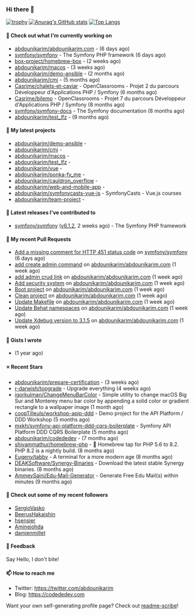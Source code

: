 ### Hi there 👋

[![trophy](https://github-profile-trophy.vercel.app/?username=abdounikarim&theme=onestar&row=1&column=7&no-frame=true&margin-w=13)](https://github.com/ryo-ma/github-profile-trophy)
[![Anurag's GitHub stats](https://github-readme-stats.vercel.app/api?username=abdounikarim&show_icons=true&theme=dark&count_private=true&hide_border=true)](https://github.com/anuraghazra/github-readme-stats)
[![Top Langs](https://github-readme-stats.vercel.app/api/top-langs/?username=abdounikarim&langs_count=8&layout=compact&theme=dark&hide_border=true)](https://github.com/anuraghazra/github-readme-stats)

#### 👷 Check out what I'm currently working on

- [abdounikarim/abdounikarim.com](https://github.com/abdounikarim/abdounikarim.com) -  (6 days ago)
- [symfony/symfony](https://github.com/symfony/symfony) - The Symfony PHP framework (6 days ago)
- [box-project/homebrew-box](https://github.com/box-project/homebrew-box) -  (2 weeks ago)
- [abdounikarim/macos](https://github.com/abdounikarim/macos) -  (3 weeks ago)
- [abdounikarim/demo-ansible](https://github.com/abdounikarim/demo-ansible) -  (2 months ago)
- [abdounikarim/cmi](https://github.com/abdounikarim/cmi) -  (5 months ago)
- [Casrime/chalets-et-caviar](https://github.com/Casrime/chalets-et-caviar) - OpenClassrooms - Projet 2 du parcours Développeur d&#39;Applications PHP / Symfony (6 months ago)
- [Casrime/bilemo](https://github.com/Casrime/bilemo) - OpenClassrooms - Projet 7 du parcours Développeur d&#39;Applications PHP / Symfony (8 months ago)
- [symfony/symfony-docs](https://github.com/symfony/symfony-docs) - The Symfony documentation (8 months ago)
- [abdounikarim/test_lfz](https://github.com/abdounikarim/test_lfz) -  (9 months ago)

#### 🌱 My latest projects

- [abdounikarim/demo-ansible](https://github.com/abdounikarim/demo-ansible) - 
- [abdounikarim/cmi](https://github.com/abdounikarim/cmi) - 
- [abdounikarim/macos](https://github.com/abdounikarim/macos) - 
- [abdounikarim/test_lfz](https://github.com/abdounikarim/test_lfz) - 
- [abdounikarim/vue](https://github.com/abdounikarim/vue) - 
- [abdounikarim/ponka-fy_me](https://github.com/abdounikarim/ponka-fy_me) - 
- [abdounikarim/cauldron_overflow](https://github.com/abdounikarim/cauldron_overflow) - 
- [abdounikarim/web-and-mobile-app](https://github.com/abdounikarim/web-and-mobile-app) - 
- [abdounikarim/symfonycasts-vue-js](https://github.com/abdounikarim/symfonycasts-vue-js) - SymfonyCasts - Vue.js courses
- [abdounikarim/team-project](https://github.com/abdounikarim/team-project) - 

#### 🔭 Latest releases I've contributed to

- [symfony/symfony](https://github.com/symfony/symfony) ([v6.1.2](https://github.com/symfony/symfony/releases/tag/v6.1.2), 2 weeks ago) - The Symfony PHP framework

#### 🔨 My recent Pull Requests

- [Add a missing comment for HTTP 451 status code](https://github.com/symfony/symfony/pull/46858) on [symfony/symfony](https://github.com/symfony/symfony) (6 days ago)
- [add create admin command](https://github.com/abdounikarim/abdounikarim.com/pull/131) on [abdounikarim/abdounikarim.com](https://github.com/abdounikarim/abdounikarim.com) (1 week ago)
- [add admin crud link](https://github.com/abdounikarim/abdounikarim.com/pull/130) on [abdounikarim/abdounikarim.com](https://github.com/abdounikarim/abdounikarim.com) (1 week ago)
- [Add security system](https://github.com/abdounikarim/abdounikarim.com/pull/129) on [abdounikarim/abdounikarim.com](https://github.com/abdounikarim/abdounikarim.com) (1 week ago)
- [Boot project](https://github.com/abdounikarim/abdounikarim.com/pull/128) on [abdounikarim/abdounikarim.com](https://github.com/abdounikarim/abdounikarim.com) (1 week ago)
- [Clean project](https://github.com/abdounikarim/abdounikarim.com/pull/127) on [abdounikarim/abdounikarim.com](https://github.com/abdounikarim/abdounikarim.com) (1 week ago)
- [Update Makefile](https://github.com/abdounikarim/abdounikarim.com/pull/126) on [abdounikarim/abdounikarim.com](https://github.com/abdounikarim/abdounikarim.com) (1 week ago)
- [Update Behat namespaces](https://github.com/abdounikarim/abdounikarim.com/pull/125) on [abdounikarim/abdounikarim.com](https://github.com/abdounikarim/abdounikarim.com) (1 week ago)
- [Update Xdebug version to 3.1.5](https://github.com/abdounikarim/abdounikarim.com/pull/124) on [abdounikarim/abdounikarim.com](https://github.com/abdounikarim/abdounikarim.com) (1 week ago)

#### 📓 Gists I wrote

- [](https://gist.github.com/b237278802559acb0bcf1e2516ba718e) (1 year ago)

#### ⭐ Recent Stars

- [abdounikarim/prepare-certification](https://github.com/abdounikarim/prepare-certification) -  (3 weeks ago)
- [r-darwish/topgrade](https://github.com/r-darwish/topgrade) - Upgrade everything (4 weeks ago)
- [igorkulman/ChangeMenuBarColor](https://github.com/igorkulman/ChangeMenuBarColor) - Simple utility to change macOS Big Sur and Monterey menu bar color by appending a solid color or gradient rectangle to a wallpaper image (1 month ago)
- [coopTilleuls/workshop-apip-ddd](https://github.com/coopTilleuls/workshop-apip-ddd) - Demo project for the API Platform / DDD Workshop (5 months ago)
- [mxkh/symfony-api-platform-ddd-cqrs-boilerplate](https://github.com/mxkh/symfony-api-platform-ddd-cqrs-boilerplate) - Symfony API Platform DDD CQRS Boilerplate (5 months ago)
- [abdounikarim/codededev](https://github.com/abdounikarim/codededev) -  (7 months ago)
- [shivammathur/homebrew-php](https://github.com/shivammathur/homebrew-php) - :beer: Homebrew tap for PHP 5.6 to 8.2. PHP 8.2 is a nightly build. (8 months ago)
- [Eugeny/tabby](https://github.com/Eugeny/tabby) - A terminal for a more modern age (8 months ago)
- [DEAKSoftware/Synergy-Binaries](https://github.com/DEAKSoftware/Synergy-Binaries) - Download the latest stable Synergy binaries. (8 months ago)
- [AmmeySaini/Edu-Mail-Generator](https://github.com/AmmeySaini/Edu-Mail-Generator) - Generate Free Edu Mail(s) within minutes (9 months ago)

#### 👯 Check out some of my recent followers

- [SergioVasko](https://github.com/SergioVasko)
- [BeerusHakaishin](https://github.com/BeerusHakaishin)
- [hsensier](https://github.com/hsensier)
- [Aminejohda](https://github.com/Aminejohda)
- [damienmillet](https://github.com/damienmillet)

#### 💬 Feedback

Say Hello, I don't bite!

#### 📫 How to reach me

- Twitter: https://twitter.com/abdounikarim
- Blog: https://codededev.com

Want your own self-generating profile page? Check out [readme-scribe](https://github.com/muesli/readme-scribe)!
